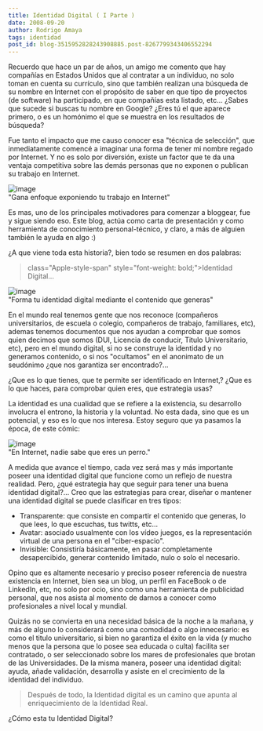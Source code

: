 ```yaml
---
title: Identidad Digital ( I Parte )
date: 2008-09-20
author: Rodrigo Amaya
tags: identidad
post_id: blog-3515952828243908885.post-8267799343406552294
---
```


Recuerdo que hace un par de años, un amigo me comento que hay compañías en Estados Unidos que al contratar a un individuo, no solo toman en cuenta su currículo, sino que también realizan una búsqueda de su nombre en Internet con el propósito de saber en que tipo de proyectos (de software) ha participado, en que compañías esta listado, etc... ¿Sabes que sucede si buscas tu nombre en Google? ¿Eres tú el que aparece primero, o es un homónimo el que se muestra en los resultados de búsqueda?

Fue tanto el impacto que me causo conocer esa "técnica de selección", que inmediatamente comencé a imaginar una forma de tener mi nombre regado por Internet. Y no es solo por diversión, existe un factor que te da una ventaja competitiva sobre las demás personas que no exponen o publican su trabajo en Internet.

![image](https://2.bp.blogspot.com/_ayvorITawE4/SNZ0XEL1C6I/AAAAAAAABQw/U7HlrpcNyrA/s320/contratando2.jpg)    
"Gana enfoque exponiendo tu trabajo en Internet"

Es mas, uno de los principales motivadores para comenzar a bloggear, fue y sigue siendo eso. Este blog, actúa como carta de presentación y como herramienta de conocimiento personal-técnico, y claro, a más de alguien también le ayuda en algo :)

¿A que viene toda esta historia?, bien todo se resumen en dos palabras:
> class="Apple-style-span" style="font-weight: bold;">Identidad
> Digital...

![image](https://2.bp.blogspot.com/_ayvorITawE4/SNZ0XCRJOOI/AAAAAAAABQo/gw-msGTfmT8/s320/identidad.png)    
"Forma tu identidad digital
mediante el contenido que generas"

En el mundo real tenemos gente que nos reconoce (compañeros universitarios, de escuela o colegio, compañeros de trabajo, familiares, etc), ademas tenemos documentos que nos ayudan a comprobar que somos quien decimos que somos (DUI, Licencia de conducir, Titulo Universitario, etc), pero en el mundo digital, si no se construye la identidad y no generamos contenido, o si nos "ocultamos" en el anonimato de un seudónimo ¿que nos garantiza ser encontrado?...

¿Que es lo que tienes, que te permite ser identificado en Internet,? ¿Que es lo que haces, para comprobar quien eres, que estrategia usas?

La identidad es una cualidad que se refiere a la existencia, su desarrollo involucra el entrono, la historia y la voluntad. No esta dada, sino que es un potencial, y eso es lo que nos interesa. Estoy seguro que ya pasamos la época, de este cómic:

![image](https://1.bp.blogspot.com/_ayvorITawE4/SNZtUJBU8JI/AAAAAAAABQg/86XK8oLsLyg/s320/idog.jpg)    
"En Internet, nadie
sabe que eres un perro."

A medida que avance el tiempo, cada vez será mas y más importante poseer una identidad digital que funcione como un reflejo de nuestra realidad. Pero, ¿qué estrategia hay que seguir para tener una buena identidad digital?... Creo que las estrategias para crear, diseñar o mantener una identidad digital se puede clasificar en tres tipos:

- Transparente: que consiste en compartir el contenido que generas, lo que lees, lo que escuchas, tus twitts, etc...
- Avatar: asociado usualmente con los vídeo juegos, es la representación virtual de una persona en el "ciber-espacio".
- Invisible: Consistiría básicamente, en pasar completamente desapercibido, generar contenido limitado, nulo o solo el necesario.

Opino que es altamente necesario y preciso poseer referencia de nuestra existencia en Internet, bien sea un blog, un perfil en FaceBook o de LinkedIn, etc, no solo por ocio, sino como una herramienta de publicidad personal, que nos asista al momento de darnos a conocer como profesionales a nivel local y mundial.

Quizás no se convierta en una necesidad básica de la noche a la mañana, y más de alguno lo considerará como una comodidad o algo innecesario: es como el titulo universitario, si bien no garantiza el éxito en la vida (y mucho menos que la persona que lo posee sea educada o culta) facilita ser contratado, o ser seleccionado sobre los mares de profesionales que brotan de las Universidades. De la misma manera, poseer una identidad digital: ayuda, añade validación, desarrolla y asiste en el crecimiento de la identidad del individuo.

> Después de todo, la Identidad digital es un camino que apunta al
> enriquecimiento de la Identidad Real.

¿Cómo esta tu Identidad Digital?